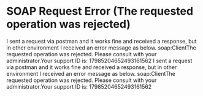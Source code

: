 
# SOAP Request Error (The requested operation was rejected)

I sent a request via postman and it works fine and received a response, but in other environment I received an error message as below.
soap:ClientThe requested operation was rejected. Please consult with your administrator.Your support ID is: 17985204652493161562
I sent a request via postman and it works fine and received a response, but in other environment I received an error message as below.
soap:ClientThe requested operation was rejected. Please consult with your administrator.Your support ID is: 17985204652493161562
    
        